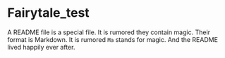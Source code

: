 # Fairytale_test

A README file is a special file. It is rumored they contain magic. Their format is Markdown. It is rumored `Ma` stands for magic. 
And the README lived happily ever after.